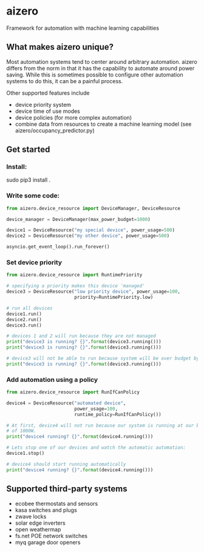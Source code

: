 # aizero
Framework for automation with machine learning capabilities

## What makes aizero unique?

Most automation systems tend to center around arbitrary automation. aizero
differs from the norm in that it has the capability to automate around power
saving. While this is sometimes possible to configure other automation systems
to do this, it can be a painful process.

Other supported features include
- device priority system
- device time of use modes
- device policies (for more complex automation)
- combine data from resources to create a machine learning model 
  (see aizero/occupancy_predictor.py)

## Get started

### Install:
sudo pip3 install .

### Write some code:

```python
from aizero.device_resource import DeviceManager, DeviceResource

device_manager = DeviceManager(max_power_budget=1000)

device1 = DeviceResource("my special device", power_usage=500)
device2 = DeviceResource("my other device", power_usage=500)

asyncio.get_event_loop().run_forever()
```

### Set device priority

```python
from aizero.device_resource import RuntimePriority

# specifying a priority makes this device 'managed'
device3 = DeviceResource("low priority device", power_usage=100, 
                         priority=RuntimePriority.low)

# run all devices
device1.run()
device2.run()
device3.run()

# devices 1 and 2 will run because they are not managed
print("device3 is running? {}".format(device3.running()))
print("device3 is running? {}".format(device3.running()))

# device3 will not be able to run because system will be over budget by 100W
print("device3 is running? {}".format(device3.running()))
```

### Add automation using a policy

```python
from aizero.device_resource import RunIfCanPolicy

device4 = DeviceResource("automated device",
                         power_usage=100,
                         runtime_policy=RunIfCanPolicy())

# At first, device4 will not run because our system is running at our budget
# of 1000W.
print("device4 running? {}".format(device4.running()))

# Lets stop one of our devices and watch the automatic automation:
device1.stop()

# device4 should start running automatically
print("device4 running? {}".format(device4.running()))
```

## Supported third-party systems

- ecobee thermostats and sensors
- kasa switches and plugs
- zwave locks
- solar edge inverters
- open weathermap
- fs.net POE network switches
- myq garage door openers

